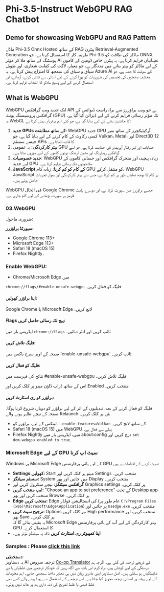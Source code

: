 <!--
CO_OP_TRANSLATOR_METADATA:
{
  "original_hash": "b62864faf628eb07f5231d4885555198",
  "translation_date": "2025-05-07T14:09:45+00:00",
  "source_file": "md/02.Application/01.TextAndChat/Phi3/WebGPUWithPhi35Readme.md",
  "language_code": "ur"
}
-->
# Phi-3.5-Instruct WebGPU RAG Chatbot

## Demo for showcasing WebGPU and RAG Pattern

ماڈل Phi-3.5 Onnx Hosted کے ساتھ RAG پیٹرن Retrieval-Augmented Generation طریقہ کار کا استعمال کرتا ہے، جو Phi-3.5 ماڈلز کی طاقت کو ONNX ہوسٹنگ کے ساتھ ملا کر مؤثر AI تعیناتیاں فراہم کرتا ہے۔ یہ پیٹرن خاص ڈومین کے کاموں کے لیے ماڈلز کو بہتر بنانے میں مددگار ہے، جو معیار، لاگت کی کفایت شعاری، اور طویل سیاق و سباق کی سمجھ کا امتزاج پیش کرتا ہے۔ یہ Azure AI کے سوئٹ کا حصہ ہے، جو مختلف صنعتوں کی تخصیص کی ضروریات کو پورا کرنے کے لیے آسانی سے تلاش کرنے، آزمانے، اور استعمال کرنے کے لیے وسیع ماڈلز کا انتخاب فراہم کرتا ہے۔

## What is WebGPU  
WebGPU ایک جدید ویب گرافکس API ہے جو ویب براؤزرز سے براہ راست ڈیوائس کے گرافکس پروسیسنگ یونٹ (GPU) تک مؤثر رسائی فراہم کرنے کے لیے ڈیزائن کیا گیا ہے۔ یہ WebGL کا جانشین بننے کے لیے بنایا گیا ہے، جو کئی اہم بہتریاں پیش کرتا ہے:

1. **جدید GPUs کے ساتھ مطابقت:** WebGPU جدید GPU آرکیٹیکچرز کے ساتھ بغیر کسی رکاوٹ کے کام کرنے کے لیے بنایا گیا ہے، جو Vulkan، Metal، اور Direct3D 12 جیسے سسٹم APIs کا فائدہ اٹھاتا ہے۔
2. **بہتر کارکردگی:** یہ عمومی GPU حسابات اور تیز رفتار آپریشنز کی حمایت کرتا ہے، جو اسے گرافکس رینڈرنگ اور مشین لرننگ دونوں کاموں کے لیے موزوں بناتا ہے۔
3. **جدید خصوصیات:** WebGPU زیادہ پیچیدہ اور متحرک گرافکس اور حسابی کاموں کے لیے جدید GPU صلاحیتوں تک رسائی فراہم کرتا ہے۔
4. **JavaScript کے کام کو کم کرنا:** زیادہ کام GPU کو منتقل کرکے، WebGPU JavaScript پر کام کا بوجھ نمایاں طور پر کم کرتا ہے، جس سے بہتر کارکردگی اور ہموار تجربات حاصل ہوتے ہیں۔

WebGPU فی الحال Google Chrome جیسے براؤزرز میں سپورٹ کرتا ہے، اور دوسرے پلیٹ فارمز پر سپورٹ بڑھانے کے لیے کام جاری ہے۔

### 03.WebGPU  
ضروری ماحول:

**سپورٹڈ براؤزرز:**  
- Google Chrome 113+  
- Microsoft Edge 113+  
- Safari 18 (macOS 15)  
- Firefox Nightly۔

### Enable WebGPU:

- Chrome/Microsoft Edge میں  

`chrome://flags/#enable-unsafe-webgpu` فلیگ کو فعال کریں۔

#### اپنا براؤزر کھولیں:  
Google Chrome یا Microsoft Edge لانچ کریں۔

#### Flags پیج تک رسائی حاصل کریں:  
ایڈریس بار میں `chrome://flags` ٹائپ کریں اور انٹر دبائیں۔

#### فلیگ تلاش کریں:  
صفحہ کے اوپر سرچ باکس میں 'enable-unsafe-webgpu' ٹائپ کریں۔

#### فلیگ کو فعال کریں:  
نتائج کی فہرست میں #enable-unsafe-webgpu فلیگ تلاش کریں۔

اس کے ساتھ ڈراپ ڈاؤن مینو پر کلک کریں اور Enabled منتخب کریں۔

#### براؤزر کو ری اسٹارٹ کریں:  
فلیگ کو فعال کرنے کے بعد، تبدیلیوں کے اثر کے لیے براؤزر کو دوبارہ شروع کرنا ہوگا۔ صفحہ کے نیچے ظاہر ہونے والے Relaunch بٹن پر کلک کریں۔

- لینکس کے لیے، براؤزر کو `--enable-features=Vulkan` کے ساتھ لانچ کریں۔  
- Safari 18 (macOS 15) میں WebGPU پہلے سے فعال ہے۔  
- Firefox Nightly میں، ایڈریس بار میں about:config درج کریں اور `set dom.webgpu.enabled to true`۔

### Microsoft Edge کے لیے GPU سیٹ اپ کرنا

Windows پر Microsoft Edge کے لیے ہائی پرفارمنس GPU سیٹ کرنے کے اقدامات یہ ہیں:

- **Settings کھولیں:** Start مینو پر کلک کریں اور Settings منتخب کریں۔  
- **سسٹم سیٹنگز:** System میں جائیں اور پھر Display منتخب کریں۔  
- **گرافکس سیٹنگز:** نیچے سکرول کریں اور Graphics settings پر کلک کریں۔  
- **ایپ منتخب کریں:** "Choose an app to set preference" کے تحت Desktop app منتخب کریں اور پھر Browse پر کلک کریں۔  
- **Edge منتخب کریں:** Edge کی انسٹالیشن فولڈر (عام طور پر `C:\Program Files (x86)\Microsoft\Edge\Application`) پر جائیں اور `msedge.exe` منتخب کریں۔  
- **ترجیح سیٹ کریں:** Options پر کلک کریں، High performance منتخب کریں، اور پھر Save پر کلک کریں۔  
یہ یقینی بنائے گا کہ Microsoft Edge بہتر کارکردگی کے لیے آپ کے ہائی پرفارمنس GPU کا استعمال کرے۔  
- **اپنا کمپیوٹر ری اسٹارٹ کریں** تاکہ یہ سیٹنگز مؤثر ہوں۔

### Samples : Please [click this link](https://github.com/microsoft/aitour-exploring-cutting-edge-models/tree/main/src/02.ONNXRuntime/01.WebGPUChatRAG)

**دستخطی**:  
یہ دستاویز AI ترجمہ سروس [Co-op Translator](https://github.com/Azure/co-op-translator) کے ذریعے ترجمہ کی گئی ہے۔ اگرچہ ہم درستگی کے لیے کوشاں ہیں، براہ کرم اس بات سے آگاہ رہیں کہ خودکار ترجمے میں غلطیاں یا بے ضابطگیاں ہو سکتی ہیں۔ اصل دستاویز اپنی مادری زبان میں ہی معتبر ماخذ سمجھی جائے۔ اہم معلومات کے لیے پیشہ ور انسانی ترجمہ تجویز کیا جاتا ہے۔ اس ترجمے کے استعمال سے پیدا ہونے والی کسی بھی غلط فہمی یا غلط تشریح کی ذمہ داری ہم پر عائد نہیں ہوتی۔